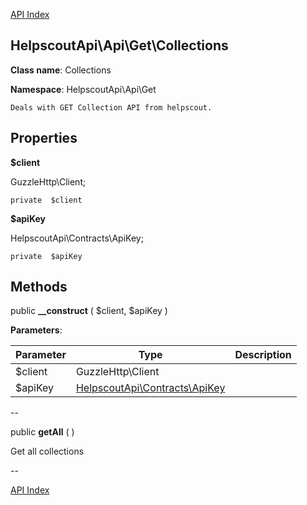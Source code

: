 [API Index](ApiIndex.md)


HelpscoutApi\Api\Get\Collections
---------------


**Class name**: Collections

**Namespace**: HelpscoutApi\Api\Get







    Deals with GET Collection API from helpscout.

    





Properties
----------


**$client**

GuzzleHttp\Client;



    private  $client






**$apiKey**

HelpscoutApi\Contracts\ApiKey;



    private  $apiKey






Methods
-------


public **__construct** (  $client,  $apiKey )











**Parameters**:

| Parameter | Type | Description |
|-----------|------|-------------|
| $client | GuzzleHttp\Client |  |
| $apiKey | [HelpscoutApi\Contracts\ApiKey](HelpscoutApi-Contracts-ApiKey.md) |  |

--

public **getAll** (  )


Get all collections








--

[API Index](ApiIndex.md)
